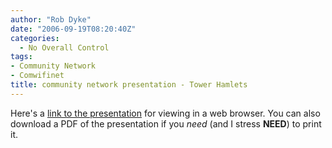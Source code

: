 ```yaml
---
author: "Rob Dyke"
date: "2006-09-19T08:20:40Z"
categories:
  - No Overall Control
tags:
- Community Network
- Comwifinet
title: community network presentation - Tower Hamlets
---
```

Here's a [link to the presentation](http://open.comwifinet.com/projects/towerhamlets/cwn_presentation_v1.html) for viewing in a web browser. You can also download a PDF of the presentation if you _need_ (and I stress **NEED**) to print it.
